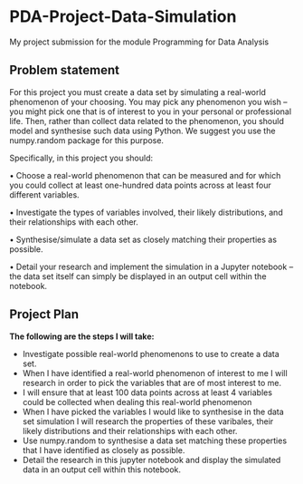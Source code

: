 # PDA-Project-Data-Simulation
My project submission for the module Programming for Data Analysis

## Problem statement
For this project you must create a data set by simulating a real-world phenomenon of your choosing. You may pick any phenomenon you wish – you might pick one that is of interest to you in your personal or professional life. Then, rather than collect data related to the phenomenon, you should model and synthesise such data using Python. We suggest you use the numpy.random package for this purpose.

Specifically, in this project you should:

• Choose a real-world phenomenon that can be measured and for which you could
collect at least one-hundred data points across at least four different variables.

• Investigate the types of variables involved, their likely distributions, and their
relationships with each other.

• Synthesise/simulate a data set as closely matching their properties as possible.

• Detail your research and implement the simulation in a Jupyter notebook – the
data set itself can simply be displayed in an output cell within the notebook.

## Project Plan
**The following are the steps I will take:**
* Investigate possible real-world phenomenons to use to create a data set. 
* When I have identified a real-world phenomenon of interest to me I will research in order to pick the variables that are of most interest to me.
* I will ensure that at least 100 data points across at least 4 variables could be collected when dealing this real-world phenomenon 
* When I have picked the variables I would like to synthesise in the data set simulation I will research the properties of these varibales, their likely distributions and their relationships with each other.
* Use numpy.random to synthesise a data set matching these properties that I have identified as closely as possible. 
* Detail the research in this jupyter notebook and display the simulated data in an output cell within this notebook.

